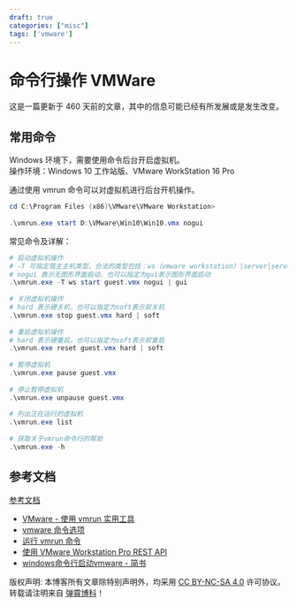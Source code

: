 ```yaml
---
draft: true
categories: ["misc"]
tags: ['vmware']
---
```


# 命令行操作 VMWare
这是一篇更新于 460 天前的文章，其中的信息可能已经有所发展或是发生改变。
## 常用命令
Windows 环境下，需要使用命令后台开启虚拟机。  
操作环境：Windows 10 工作站版、VMware WorkStation 16 Pro

通过使用 vmrun 命令可以对虚拟机进行后台开机操作。

```powershell
cd C:\Program Files (x86)\VMware\VMware Workstation>  
  
.\vmrun.exe start D:\VMware\Win10\Win10.vmx nogui
```

常见命令及详解：

```powershell
# 启动虚拟机操作  
# -T 可指定宿主主机类型，合法的类型包括：ws（vmware workstation）|server|server1|fusion|esx|vc|player，其中ws、esx、player较为常用  
# nogui 表示无图形界面启动，也可以指定为gui表示图形界面启动  
.\vmrun.exe -T ws start guest.vmx nogui | gui  
  
# 关闭虚拟机操作  
# hard 表示硬关机，也可以指定为soft表示软关机  
.\vmrun.exe stop guest.vmx hard | soft  
  
# 重启虚拟机操作  
# hard 表示硬重启，也可以指定为soft表示软重启  
.\vmrun.exe reset guest.vmx hard | soft  
  
# 暂停虚拟机  
.\vmrun.exe pause guest.vmx  
  
# 停止暂停虚拟机   
.\vmrun.exe unpause guest.vmx  
     
# 列出正在运行的虚拟机  
.\vmrun.exe list  
  
# 获取关于vmrun命令行的帮助  
.\vmrun.exe -h
```

## 参考文档
[参考文档](https://www.txisfine.cn/archives/ca8ec92c#%E5%8F%82%E8%80%83%E6%96%87%E6%A1%A3 "参考文档")
- [VMware - 使用 vmrun 实用工具](https://docs.vmware.com/cn/VMware-Fusion/12/com.vmware.fusion.using.doc/GUID-7700DDB9-AE60-41C0-B638-9A0527795C8C.html?hWord=N4IghgNiBcIG4FsBOBXAdiAvkA)
- [vmware 命令选项](https://docs.vmware.com/cn/VMware-Workstation-Pro/16.0/com.vmware.ws.using.doc/GUID-7369457F-FE1D-40FE-97B6-B29CA4916CCD.html#GUID-7369457F-FE1D-40FE-97B6-B29CA4916CCD)
- [运行 vmrun 命令](https://docs.vmware.com/cn/VMware-Fusion/12/com.vmware.fusion.using.doc/GUID-3E063D73-E083-40CD-A02C-C2047E872814.html?hWord=N4IghgNiBcIG4FsBOBXAdiAvkA)
- [使用 VMware Workstation Pro REST API](https://docs.vmware.com/cn/VMware-Workstation-Pro/16.0/com.vmware.ws.using.doc/GUID-9FAAA4DD-1320-450D-B684-2845B311640F.html)
- [windows命令行启动vmware - 简书](https://www.jianshu.com/p/a999d3bcc320)

版权声明: 本博客所有文章除特别声明外，均采用 [CC BY-NC-SA 4.0](https://creativecommons.org/licenses/by-nc-sa/4.0/) 许可协议。转载请注明来自 [弹霄博科](https://www.txisfine.cn/)！